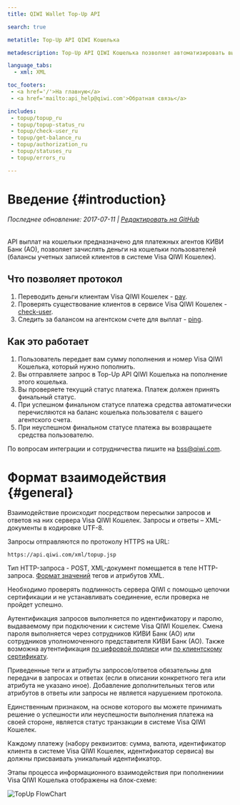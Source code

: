 ```yaml
---
title: QIWI Wallet Top-Up API

search: true

metatitle: Top-Up API QIWI Кошелька

metadescription: Top-Up API QIWI Кошелька позволяет автоматизировать выплаты на QIWI Кошельки пользователей.

language_tabs:
  - xml: XML

toc_footers:
 - <a href='/'>На главную</a>
 - <a href='mailto:api_help@qiwi.com'>Обратная связь</a>

includes:
 - topup/topup_ru
 - topup/topup-status_ru
 - topup/check-user_ru
 - topup/get-balance_ru
 - topup/authorization_ru
 - topup/statuses_ru
 - topup/errors_ru

---
```


# Введение {#introduction}

###### Последнее обновление: 2017-07-11 | [Редактировать на GitHub](https://github.com/QIWI-API/topup-wallet-doc/blob/master/topup_ru.html.md)

API выплат на кошельки предназначено для платежных агентов КИВИ Банк (АО), позволяет зачислять деньги на кошельки пользователей (балансы учетных записей клиентов в системе Visa QIWI Кошелек).

## Что позволяет протокол

1. Переводить деньги клиентам Visa QIWI Кошелек - [pay](#payment).
2. Проверять существование клиентов в сервисе Visa QIWI Кошелек - [check-user](#check-user).
3. Следить за балансом на агентском счете для выплат - [ping](#get-balance).

## Как это работает

1. Пользователь передает вам сумму пополнения и номер Visa QIWI Кошелька, который нужно пополнить.
2. Вы отправляете запрос в Top-Up API QIWI Кошелька на пополнение этого кошелька.
3. Вы проверяете текущий статус платежа. Платеж должен принять финальный статус. 
4. При успешном финальном статусе платежа средства автоматически перечисляются на баланс кошелька пользователя с вашего агентского счета.
5. При неуспешном финальном статусе платежа вы возвращаете средства пользователю.

По вопросам интеграции и сотрудничества пишите на <a href="mailto:bss@qiwi.com">bss@qiwi.com</a>.

# Формат взаимодействия {#general}

Взаимодействие происходит посредством пересылки запросов и ответов на них сервера Visa QIWI Кошелек. Запросы и ответы – XML-документы в кодировке UTF-8.

Запросы отправляются по протоколу HTTPS на URL:

`https://api.qiwi.com/xml/topup.jsp`

Тип HTTP-запроса - POST, XML-документ помещается в теле HTTP-запроса. [Формат значений](#params-types) тегов и атрибутов XML.

Необходимо проверять подлинность сервера QIWI с помощью цепочки сертификации и не устанавливать соединение, если проверка не пройдет успешно.

Аутентификация запросов выполняется по идентификатору и паролю, выдаваемому при подключении к системе Visa QIWI Кошелек. Смена пароля выполняется через сотрудников КИВИ Банк (АО) или сотрудников уполномоченного представителя КИВИ Банк (АО). Также возможна аутентификация [по цифровой подписи](#sign-auth) или [по клиентскому сертификату](#ssl-auth).

Приведенные теги и атрибуты запросов/ответов обязательны для передачи в запросах и ответах (если в описании конкретного тега или атрибута не указано иное). Добавление дополнительных тегов или атрибутов в ответы или запросы не является нарушением протокола.

Единственным признаком, на основе которого вы можете принимать решение о успешности или неуспешности выполнения платежа на своей стороне, является статус транзакции в системе Visa QIWI Кошелек.

Каждому платежу (набору реквизитов: сумма, валюта, идентификатор клиента в системе Visa QIWI Кошелек, идентификатор сервиса) вы должны присваивать уникальный идентификатор.

Этапы процесса информационного взаимодействия при пополнениии Visa QIWI Кошелька отображены на блок-схеме:

![TopUp FlowChart](images/topup.png)


